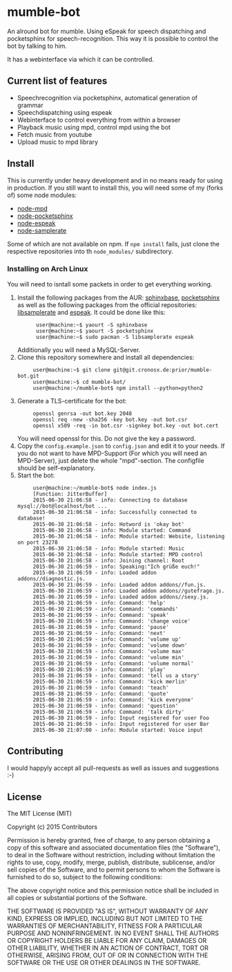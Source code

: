 # mumble-bot

An alround bot for mumble. Using eSpeak for speech dispatching and pocketsphinx for speech-recognition. This way it is possible to control the bot by talking to him.

It has a webinterface via which it can be controlled.

## Current list of features

 - Speechrecognition via pocketsphinx, automatical generation of grammar
 - Speechdispatching using espeak
 - Webinterface to control everything from within a browser
 - Playback music using mpd, control mpd using the bot
 - Fetch music from youtube
 - Upload music to mpd library
 
## Install

This is currently under heavy development and in no means ready for using in production.
If you still want to install this, you will need some of my (forks of) some node modules:

 - [node-mpd](https://github.com/Prior99/node-mpd)
 - [node-pocketsphinx](https://github.com/Prior99/node-pocketsphinx)
 - [node-espeak](https://github.com/Prior99/node-espeak)
 - [node-samplerate](https://github.com/Prior99/node-samplerate)
 
Some of which are not available on npm. If ```npm install``` fails, just clone the respective repositories into th ```node_modules/``` subdirectory.

### Installing on Arch Linux

You will need to isntall some packets in order to get everything working.

1. Install the following packages from the AUR: [sphinxbase](https://aur.archlinux.org/packages/sphinxbase/), [pocketsphinx](https://aur.archlinux.org/packages/pocketsphinx/) 
   as well as the following packages from the official repositories: [libsamplerate](https://www.archlinux.org/packages/extra/x86_64/libsamplerate/) and [espeak](https://www.archlinux.org/packages/community/x86_64/espeak/).
   It could be done like this:
   ```
         user@machine:~$ yaourt -S sphinxbase
         user@machine:~$ yaourt -S pocketsphinx
         user@machine:~$ sudo pacman -S libsamplerate espeak
    ```
    Additionally you will need a MySQL-Server.
2. Clone this repository somewhere and install all dependencies:
    ```
         user@machine:~$ git clone git@git.cronosx.de:prior/mumble-bot.git
         user@machine:~$ cd mumble-bot/
         user@machine:~/mumble-bot$ npm install --python=python2
    ```
3. Generate a TLS-certificate for the bot:
    ```
         openssl genrsa -out bot.key 2048
         openssl req -new -sha256 -key bot.key -out bot.csr
         openssl x509 -req -in bot.csr -signkey bot.key -out bot.cert
    ```
    You will need openssl for this. Do not give the key a password.
4. Copy the ```config.example.json``` to ```config.json``` and edit it to your needs. 
   If you do not want to have MPD-Support (For which you will need an MPD-Server), just delete the whole "mpd"-section.
   The configfile should be self-explanatory.
5. Start the bot:
   ```
        user@machine:~/mumble-bot$ node index.js
        [Function: JitterBuffer]
        2015-06-30 21:06:58 - info: Connecting to database mysql://bot@localhost/bot ...
        2015-06-30 21:06:58 - info: Successfully connected to database!
        2015-06-30 21:06:58 - info: Hotword is 'okay bot'
        2015-06-30 21:06:58 - info: Module started: Command
        2015-06-30 21:06:58 - info: Module started: Website, listening on port 23278
        2015-06-30 21:06:58 - info: Module started: Music
        2015-06-30 21:06:58 - info: Module started: MPD control
        2015-06-30 21:06:58 - info: Joining channel: Root
        2015-06-30 21:06:59 - info: Speaking:"Ich grüße euch!"
        2015-06-30 21:06:59 - info: Loaded addon addons//diagnostic.js.
        2015-06-30 21:06:59 - info: Loaded addon addons//fun.js.
        2015-06-30 21:06:59 - info: Loaded addon addons//gutefrage.js.
        2015-06-30 21:06:59 - info: Loaded addon addons//sexy.js.
        2015-06-30 21:06:59 - info: Command: 'help'
        2015-06-30 21:06:59 - info: Command: 'commands'
        2015-06-30 21:06:59 - info: Command: 'speak'
        2015-06-30 21:06:59 - info: Command: 'change voice'
        2015-06-30 21:06:59 - info: Command: 'pause'
        2015-06-30 21:06:59 - info: Command: 'next'
        2015-06-30 21:06:59 - info: Command: 'volume up'
        2015-06-30 21:06:59 - info: Command: 'volume down'
        2015-06-30 21:06:59 - info: Command: 'volume max'
        2015-06-30 21:06:59 - info: Command: 'volume min'
        2015-06-30 21:06:59 - info: Command: 'volume normal'
        2015-06-30 21:06:59 - info: Command: 'play'
        2015-06-30 21:06:59 - info: Command: 'tell us a story'
        2015-06-30 21:06:59 - info: Command: 'kick merlin'
        2015-06-30 21:06:59 - info: Command: 'teach'
        2015-06-30 21:06:59 - info: Command: 'quote'
        2015-06-30 21:06:59 - info: Command: 'kick everyone'
        2015-06-30 21:06:59 - info: Command: 'question'
        2015-06-30 21:06:59 - info: Command: 'talk dirty'
        2015-06-30 21:06:59 - info: Input registered for user Foo
        2015-06-30 21:06:59 - info: Input registered for user Bar
        2015-06-30 21:07:00 - info: Module started: Voice input
    ```



## Contributing

I would happyly accept all pull-requests as well as issues and suggestions :-)

## License

The MIT License (MIT)

Copyright (c) 2015 Contributors 

Permission is hereby granted, free of charge, to any person obtaining a copy
of this software and associated documentation files (the "Software"), to deal
in the Software without restriction, including without limitation the rights
to use, copy, modify, merge, publish, distribute, sublicense, and/or sell
copies of the Software, and to permit persons to whom the Software is
furnished to do so, subject to the following conditions:

The above copyright notice and this permission notice shall be included in
all copies or substantial portions of the Software.

THE SOFTWARE IS PROVIDED "AS IS", WITHOUT WARRANTY OF ANY KIND, EXPRESS OR
IMPLIED, INCLUDING BUT NOT LIMITED TO THE WARRANTIES OF MERCHANTABILITY,
FITNESS FOR A PARTICULAR PURPOSE AND NONINFRINGEMENT. IN NO EVENT SHALL THE
AUTHORS OR COPYRIGHT HOLDERS BE LIABLE FOR ANY CLAIM, DAMAGES OR OTHER
LIABILITY, WHETHER IN AN ACTION OF CONTRACT, TORT OR OTHERWISE, ARISING FROM,
OUT OF OR IN CONNECTION WITH THE SOFTWARE OR THE USE OR OTHER DEALINGS IN
THE SOFTWARE.